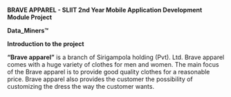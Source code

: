 **BRAVE APPAREL - SLIIT 2nd Year Mobile Application Development Module Project**

**Data_Miners™**

**Introduction to the project**

**“Brave apparel”** is a branch of Sirigampola holding (Pvt). Ltd. Brave apparel comes with a huge variety of clothes for men and women. The main 
focus of the Brave apparel is to provide good quality clothes for a reasonable price. Brave apparel also provides the customer the possibility of 
customizing the dress the way the customer wants.
